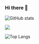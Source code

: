### Hi there 👋

<!--
**Ajmalva/Ajmalva** is a ✨ _special_ ✨ repository because its `README.md` (this file) appears on your GitHub profile.

Here are some ideas to get you started:

- 🔭 I’m currently working on lots of projects
- 🌱 I’m currently learning python,css,dart,c
- 👯 I’m looking to collaborate 
- 🤔 I’m looking for help with getting new life hacks
- 💬 Ask me about UI
- 📫 How to reach me: linkedin.com/in/ajmal-va
- 😄 Pronouns: Ajmal itself 
- ⚡ Fun fact: i love to find shortcuts (work smarter)
-->

![GitHub stats](https://github-readme-stats.vercel.app/api?username=Ajmalva&show_icons=true&theme=algolia)

![](https://visitor-badge.laobi.icu/badge?page_id=Ajmalva.Ajmalva)

![Top Langs](https://github-readme-stats.vercel.app/api/top-langs/?username=Ajmalva&theme=algolia)
